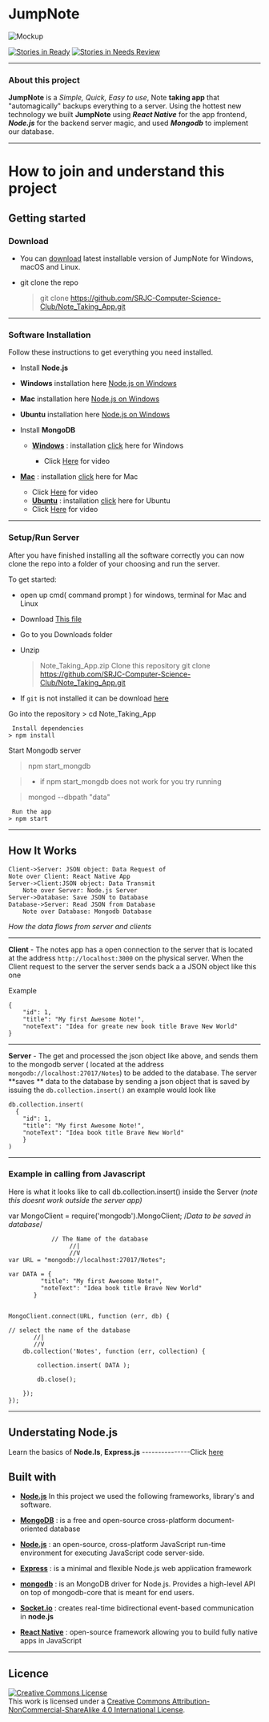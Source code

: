 
# JumpNote

![Mockup](https://i.imgur.com/f2sGV4e.png)

[![Stories in Ready][Issues In Progress]][Waffle.io] [![Stories in Needs Review][Issues Needs Review]][Waffle.io]

---------------
### About this project


**JumpNote** is a *Simple, Quick, Easy to use*, Note **taking app** that "automagically"  backups everything to a server.
Using the hottest new technology we built **JumpNote** using ***React Native*** for the app frontend, ***Node.js*** for the backend server magic, and used ***Mongodb*** to implement our database.  


----------

# How to join and understand this project

## Getting started

### Download

- You can [download](https://github.com/SRJC-Computer-Science-Club/Note_Taking_App/archive/master.zip) latest installable version of JumpNote for Windows, macOS and Linux.

- git clone the repo

   > git clone https://github.com/SRJC-Computer-Science-Club/Note_Taking_App.git

-----------
### Software Installation

Follow these instructions to get everything you need installed.

- Install **Node.js**
 -  **Windows** installation here [Node.js on Windows] 

 -  **Mac** installation here [Node.js on Windows]
 
 -  **Ubuntu** installation here [Node.js on Windows] 

- Install **MongoDB**

  -  **[Windows](https://www.mongodb.com/download-center?jmp=nav#community)** :  installation  [click](https://stackoverflow.com/questions/2404742/how-to-install-mongodb-on-windows#20189138) here for Windows

     -  Click [Here](https://www.lynda.com/Moodle-tutorials/Install-MongoDB-Windows/573253/611677-4.html) for video
 -  **[Mac](https://www.mongodb.com/download-center?jmp=nav#community)** :   installation  [click](https://treehouse.github.io/installation-guides/mac/mongo-mac.html) here for Mac


     - Click [Here](https://www.youtube.com/watch?v=-GE2DpwfbW0) for video
    -  **[Ubuntu](https://www.mongodb.com/download-center?jmp=nav#community)** :   installation  [click]( https://www.howtoforge.com/tutorial/install-mongodb-on-ubuntu-16.04/) here for Ubuntu
     -  Click [Here](https://www.youtube.com/watch?v=-GE2DpwfbW0) for video

--------------------
### Setup/Run Server
 
 After you have finished installing all the software correctly you can now
 clone the repo into a folder of your choosing and run the server.

To get started:

- open up cmd( command prompt ) for windows, terminal for Mac and Linux
- Download [This file](https://github.com/SRJC-Computer-Science-Club/Note_Taking_App/archive/master.zip)
-  Go to you Downloads folder
-  Unzip  
   >Note_Taking_App.zip
      Clone this repository
    > git clone https://github.com/SRJC-Computer-Science-Club/Note_Taking_App.git
    
  -  If `git` is not installed it can be download [here]()
  
 Go into the repository
    > cd Note_Taking_App
    
     Install dependencies
    > npm install
    
   Start Mongodb server
   >npm start_mongdb
   
  > - if npm start_mongdb does not work for you try running
  
  > mongod --dbpath "data"
   
     Run the app
    > npm start
   


  
----------
How It Works
-------

```sequence
Client->Server: JSON object: Data Request of 
Note over Client: React Native App
Server->Client:JSON object: Data Transmit
    Note over Server: Node.js Server 
Server->Database: Save JSON to Database
Database->Server: Read JSON from Database
    Note over Database: Mongodb Database

```

*How the data flows from server and clients*

---
**Client** - The notes app has a open connection to the server that is located at the address `http://localhost:3000` on the physical server.
When the Client request to the server the server sends back a a JSON object like this one

Example
```
{
    "id": 1,
    "title": "My first Awesome Note!",
    "noteText": "Idea for greate new book title Brave New World"
}
```
---
**Server** - The get and processed the json object like above, and  sends them to the mongodb 
server ( located at the address `mongodb://localhost:27017/Notes`) to be added to the database. 
  The server **saves ** data to the database by sending a json object that is saved by issuing the `db.collection.insert()` an example would look like
  
    db.collection.insert(
      {
        "id": 1,
        "title": "My first Awesome Note!", 
        "noteText": "Idea book title Brave New World" 
        }
    )

---
### Example in calling from Javascript

Here is what it looks like to call db.collection.insert() inside the Server (*note this doesnt work outside the server app)*
  

  var MongoClient = require('mongodb').MongoClient;
  /*Data to be saved in database*/  
    
                // The Name of the database
                     //|    
                     //V
    var URL = "mongodb://localhost:27017/Notes";
  
    var DATA = {
             "title": "My first Awesome Note!", 
             "noteText": "Idea book title Brave New World" 
           }
           
        
    MongoClient.connect(URL, function (err, db) {
   
    // select the name of the database
           //|    
           //V
        db.collection('Notes', function (err, collection) {
            
            collection.insert( DATA );
            
            db.close();
            
        });          
    });
  
-------
Understating Node.js
---------------------

Learn the basics of **Node.ls**, **Express.js**  ---------------Click [here](https://www.rithmschool.com/courses/node-express-fundamentals/introduction-to-node-js)

Built with
----------

- **[Node.js](https://nodejs.org/)**
In this project we used the following frameworks, library's and software.

- **[MongoDB](https://www.mongodb.com/)** : is a free and open-source cross-platform document-oriented database
- **[Node.js](https://nodejs.org/)** :  an open-source, cross-platform JavaScript run-time environment for executing JavaScript code server-side.
 - **[Express](https://expressjs.com/)** : is a minimal and flexible Node.js web application framework
 -  **[mongodb](https://www.npmjs.com/package/mongodb)** : is an MongoDB driver for Node.js. Provides a high-level API on top of mongodb-core that is meant for end users.
 -  **[Socket.io](https://socket.io/)** : creates real-time bidirectional event-based communication in **node.js**
-  **[React Native](https://facebook.github.io/react-native/)** : open-source framework allowing you to build fully native apps in JavaScript  

----------

Licence
----------
<a rel="license" href="http://creativecommons.org/licenses/by-nc-sa/4.0/"><img alt="Creative Commons License" style="border-width:0" src="https://i.creativecommons.org/l/by-nc-sa/4.0/88x31.png" /></a><br />This work is licensed under a <a rel="license" href="http://creativecommons.org/licenses/by-nc-sa/4.0/">Creative Commons Attribution-NonCommercial-ShareAlike 4.0 International License</a>.





[Waffle.io]:https://waffle.io/SRJC-Computer-Science-Club/cs-app-react-native
[Issues Ready]:https://badge.waffle.io/SRJC-Computer-Science-Club/cs-app-react-native.png?label=issues&title=Ready
[Issues In Progress]:https://badge.waffle.io/SRJC-Computer-Science-Club/cs-app-react-native.png?label=in+progress&title=In-Progress
[Issues Needs Review]:https://badge.waffle.io/SRJC-Computer-Science-Club/cs-app-react-native.png?label=needs+review&title=Needs+Review

[React]:https://facebook.github.io/react-native/docs/getting-started.html
[Node.js on Windows]:http://blog.teamtreehouse.com/install-node-js-npm-windows
[Node.js on Mac]:http://blog.teamtreehouse.com/install-node-js-npm-mac
[Node.js on Ubuntu]:https://www.digitalocean.com/community/tutorials/how-to-install-node-js-on-ubuntu-16-04









